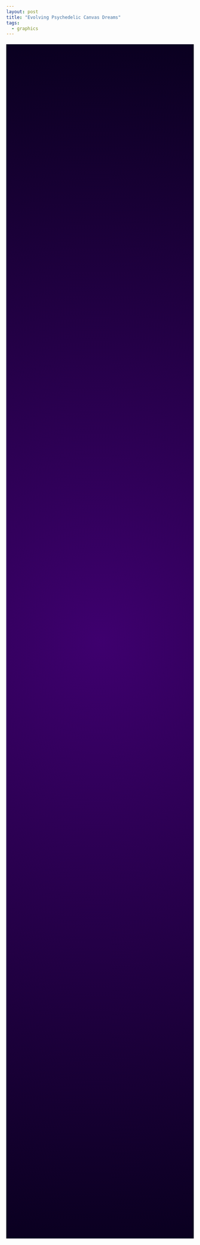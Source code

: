 ```yaml
---
layout: post
title: "Evolving Psychedelic Canvas Dreams"
tags:
  - graphics
---
```


<style>
/* Make the canvas take up available space without hiding content */
canvas {
  display: block;
  width: 100%;
  height: 80vh;
  cursor: crosshair;
  background: radial-gradient(circle at 50% 50%, #3e006e 0%, #0a0020 100%);
  margin: 20px 0;
}
</style>

<canvas id="psychedelic"></canvas>

<script>
const canvas = document.getElementById('psychedelic');
const ctx = canvas.getContext('2d');
let width, height, dpr = window.devicePixelRatio || 1;

function resize() {
  const rect = canvas.getBoundingClientRect();
  width = rect.width;
  height = rect.height;
  canvas.width = width * dpr;
  canvas.height = height * dpr;
  ctx.setTransform(1, 0, 0, 1, 0, 0);
  ctx.scale(dpr, dpr);
}
window.addEventListener('resize', resize);
resize();

// Helper: HSV to RGB
function hsv2rgb(h, s, v){
  let f = (n, k = (n + h/60)%6) => v - v*s*Math.max(Math.min(k, 4 - k, 1), 0);
  return [f(5),f(3),f(1)];
}

// Psychedelic render params
const shapes = 11;
const freqX = 0.2, freqY = 0.15, freqT = 0.09;
const points = 36;
let t0 = performance.now();

function draw(now) {
  const t = (now-t0)*0.00021;
  ctx.globalCompositeOperation = "lighter";
  ctx.clearRect(0, 0, width, height);

  // Evolving, overlapping, morphing patterns
  for (let s = 0; s < shapes; ++s) {
    const hue = ((t*20 + s*360/shapes) % 360);
    const alpha = 0.14 + 0.08*Math.sin(t + s);
    ctx.beginPath();
    for (let i = 0; i <= points; ++i) {
      let angle = 2 * Math.PI * i / points;
      // Dynamic radii for twirling effect
      let r = (
        0.35 + 0.12*Math.sin(t*2 + s*1.8 + angle*freqX + Math.sin(t + s))
        + 0.19*Math.cos(t*3.5 - angle*freqY + s*freqT)
        + 0.09*Math.sin(4*angle + t+s)
        + 0.08*Math.sin(t*7 - angle*1.7)
      );
      r = r * Math.min(width, height) * 0.41;
      const x = width*0.5 + r * Math.cos(angle + s+t*0.6) + Math.sin(t*6+s*1.2)*30;
      const y = height*0.5 + r * Math.sin(angle - s*1.38 - t*0.9) + Math.cos(t*4.1+s*0.9)*30;
      if (i===0) ctx.moveTo(x, y);
      else ctx.lineTo(x, y);
    }
    ctx.closePath();
    const rgb = hsv2rgb(hue, 0.9, 0.87);
    ctx.shadowBlur = 20 + 13*Math.abs(Math.sin(t+s));
    ctx.shadowColor = `rgba(${(rgb[0]*240).toFixed()}, ${(rgb[1]*240).toFixed()}, ${(rgb[2]*240).toFixed()},0.76)`;
    ctx.fillStyle = `rgba(${(rgb[0]*255).toFixed()}, ${(rgb[1]*255).toFixed()}, ${(rgb[2]*255).toFixed()}, ${alpha})`;
    ctx.fill();
  }

  // Subtle overlay for a dreamy vibe
  ctx.globalCompositeOperation = "lighter";
  ctx.fillStyle = `rgba(30,6,50,0.05)`;
  ctx.fillRect(0,0,width,height);

  requestAnimationFrame(draw);
}
draw(t0);
</script>
